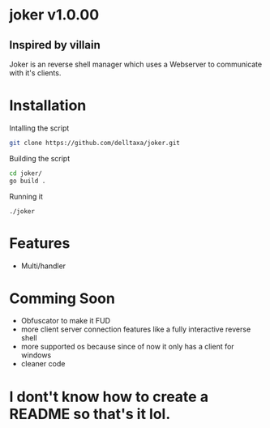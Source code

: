 # joker v1.0.00
## Inspired by villain

Joker is an reverse shell manager which uses a Webserver to communicate with it's clients.

# Installation

Intalling the script
```bash
git clone https://github.com/delltaxa/joker.git
```

Building the script
``` bash
cd joker/
go build .
```

Running it
```
./joker
```


# Features

- Multi/handler

# Comming Soon
- Obfuscator to make it FUD
- more client server connection features like a fully interactive reverse shell
- more supported os because since of now it only has a client for windows
- cleaner code

# I dont't know how to create a README so that's it lol.
